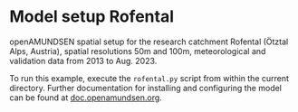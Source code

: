 # Model setup Rofental

openAMUNDSEN spatial setup for the research catchment Rofental (Ötztal Alps,
Austria), spatial resolutions 50m and 100m, meteorological and validation data from 2013 to Aug. 2023.

To run this example, execute the `rofental.py` script from within the current directory. Further documentation for installing and configuring the model can be found at [doc.openamundsen.org](https://doc.openamundsen.org).
